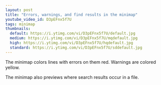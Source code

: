 ```yaml
---
layout: post
title: "Errors, warnings, and find results in the minimap"
youtube_video_id: D3pEFnx5f7U
tags: minimap
thumbnails:
  default: https://i.ytimg.com/vi/D3pEFnx5f7U/default.jpg
  medium: https://i.ytimg.com/vi/D3pEFnx5f7U/mqdefault.jpg
  high: https://i.ytimg.com/vi/D3pEFnx5f7U/hqdefault.jpg
  standard: https://i.ytimg.com/vi/D3pEFnx5f7U/sddefault.jpg
---
```


The minimap colors lines with errors on them red. Warnings are colored yellow.

The minimap also previews where search results occur in a file.
